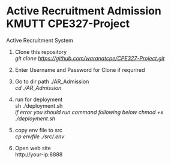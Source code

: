 # Active Recruitment Admission KMUTT CPE327-Project
Active Recruitment System

1. Clone this repository<br/>
*git clone https://github.com/waranatcpe/CPE327-Project.git*

2. Enter Username and Password for Clone if requrired<br/>
3. Go to dir path ./AR_Admission<br/>
*cd ./AR_Admission*

4. run for deployment<br/>
sh ./deployment.sh <br/>
*if error you should run command following below chmod +x ./deployment.sh*

5. copy env file to src<br/>
*cp envfile ./src/.env*

6. Open web site <br/>
http://your-ip:8888
